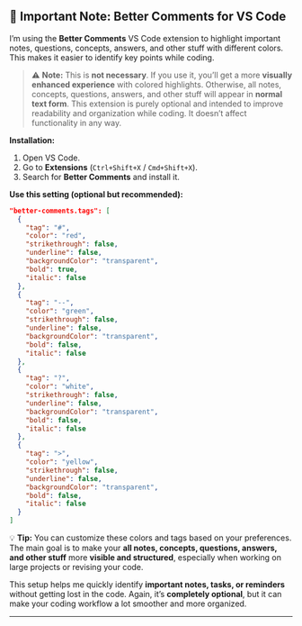 ## 📝 Important Note: Better Comments for VS Code

I’m using the **Better Comments** VS Code extension to highlight important notes, questions, concepts, answers, and other stuff with different colors. This makes it easier to identify key points while coding.

> ⚠️ **Note:** This is **not necessary**. If you use it, you’ll get a more **visually enhanced experience** with colored highlights. Otherwise, all notes, concepts, questions, answers, and other stuff will appear in **normal text form**. This extension is purely optional and intended to improve readability and organization while coding. It doesn’t affect functionality in any way.

**Installation:**

1. Open VS Code.
2. Go to **Extensions** (`Ctrl+Shift+X` / `Cmd+Shift+X`).
3. Search for **Better Comments** and install it.

**Use this setting (optional but recommended):**

```json
"better-comments.tags": [
  {
    "tag": "#",
    "color": "red",
    "strikethrough": false,
    "underline": false,
    "backgroundColor": "transparent",
    "bold": true,
    "italic": false
  },
  {
    "tag": "--",
    "color": "green",
    "strikethrough": false,
    "underline": false,
    "backgroundColor": "transparent",
    "bold": false,
    "italic": false
  },
  {
    "tag": "?",
    "color": "white",
    "strikethrough": false,
    "underline": false,
    "backgroundColor": "transparent",
    "bold": false,
    "italic": false
  },
  {
    "tag": ">",
    "color": "yellow",
    "strikethrough": false,
    "underline": false,
    "backgroundColor": "transparent",
    "bold": false,
    "italic": false
  }
]
```

💡 **Tip:** You can customize these colors and tags based on your preferences. The main goal is to make your **all notes, concepts, questions, answers, and other stuff** more **visible and structured**, especially when working on large projects or revising your code.

This setup helps me quickly identify **important notes, tasks, or reminders** without getting lost in the code. Again, it’s **completely optional**, but it can make your coding workflow a lot smoother and more organized.

---


